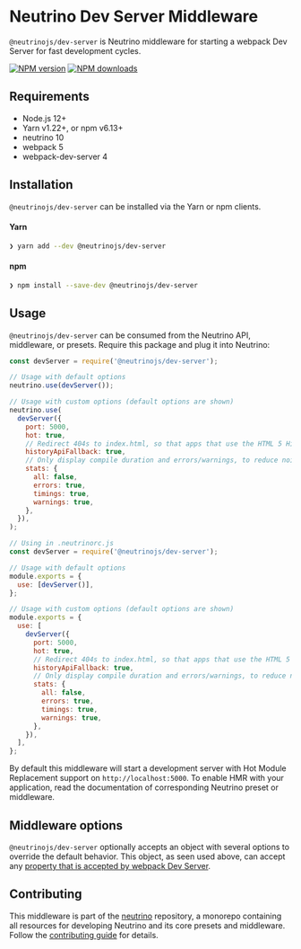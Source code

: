 # Neutrino Dev Server Middleware

`@neutrinojs/dev-server` is Neutrino middleware for starting a webpack Dev
Server for fast development cycles.

[![NPM version][npm-image]][npm-url] [![NPM downloads][npm-downloads]][npm-url]

## Requirements

- Node.js 12+
- Yarn v1.22+, or npm v6.13+
- neutrino 10
- webpack 5
- webpack-dev-server 4

## Installation

`@neutrinojs/dev-server` can be installed via the Yarn or npm clients.

#### Yarn

```bash
❯ yarn add --dev @neutrinojs/dev-server
```

#### npm

```bash
❯ npm install --save-dev @neutrinojs/dev-server
```

## Usage

`@neutrinojs/dev-server` can be consumed from the Neutrino API, middleware, or
presets. Require this package and plug it into Neutrino:

```js
const devServer = require('@neutrinojs/dev-server');

// Usage with default options
neutrino.use(devServer());

// Usage with custom options (default options are shown)
neutrino.use(
  devServer({
    port: 5000,
    hot: true,
    // Redirect 404s to index.html, so that apps that use the HTML 5 History API work.
    historyApiFallback: true,
    // Only display compile duration and errors/warnings, to reduce noise when rebuilding.
    stats: {
      all: false,
      errors: true,
      timings: true,
      warnings: true,
    },
  }),
);
```

```js
// Using in .neutrinorc.js
const devServer = require('@neutrinojs/dev-server');

// Usage with default options
module.exports = {
  use: [devServer()],
};

// Usage with custom options (default options are shown)
module.exports = {
  use: [
    devServer({
      port: 5000,
      hot: true,
      // Redirect 404s to index.html, so that apps that use the HTML 5 History API work.
      historyApiFallback: true,
      // Only display compile duration and errors/warnings, to reduce noise when rebuilding.
      stats: {
        all: false,
        errors: true,
        timings: true,
        warnings: true,
      },
    }),
  ],
};
```

By default this middleware will start a development server with Hot Module
Replacement support on `http://localhost:5000`. To enable HMR with your
application, read the documentation of corresponding Neutrino preset or
middleware.

## Middleware options

`@neutrinojs/dev-server` optionally accepts an object with several options to
override the default behavior. This object, as seen used above, can accept any
[property that is accepted by webpack Dev Server](https://webpack.js.org/configuration/dev-server/).

## Contributing

This middleware is part of the
[neutrino](https://github.com/neutrinojs/neutrino) repository, a monorepo
containing all resources for developing Neutrino and its core presets and
middleware. Follow the
[contributing guide](https://neutrinojs.org/contributing/) for details.

[npm-image]: https://img.shields.io/npm/v/@neutrinojs/dev-server.svg
[npm-downloads]: https://img.shields.io/npm/dt/@neutrinojs/dev-server.svg
[npm-url]: https://www.npmjs.com/package/@neutrinojs/dev-server
